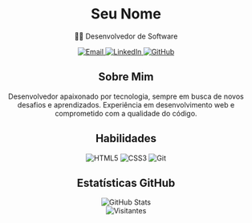 <!-- Perfil GitHub Simples -->
<div align="center">
  <h1>Seu Nome</h1>
  <p>👨‍💻 Desenvolvedor de Software</p>
  
  <!-- Links de Contato -->
  <div>
    <a href="mailto:seu.email@exemplo.com">
      <img src="https://img.shields.io/badge/Email-D14836?style=for-the-badge&logo=gmail&logoColor=white" alt="Email" />
    </a>
    <a href="https://linkedin.com/in/seu-usuario">
      <img src="https://img.shields.io/badge/LinkedIn-0077B5?style=for-the-badge&logo=linkedin&logoColor=white" alt="LinkedIn" />
    </a>
    <a href="https://github.com/seu-usuario">
      <img src="https://img.shields.io/badge/GitHub-100000?style=for-the-badge&logo=github&logoColor=white" alt="GitHub" />
    </a>
  </div>

  <!-- Sobre Mim -->
  <div>
    <h2>Sobre Mim</h2>
    <p>
      Desenvolvedor apaixonado por tecnologia, sempre em busca de novos desafios e aprendizados.
      Experiência em desenvolvimento web e comprometido com a qualidade do código.
    </p>
  </div>

  <!-- Habilidades -->
  <div>
    <h2>Habilidades</h2>
    <img src="https://img.shields.io/badge/HTML5-E34F26?style=for-the-badge&logo=html5&logoColor=white" alt="HTML5" />
    <img src="https://img.shields.io/badge/CSS3-1572B6?style=for-the-badge&logo=css3&logoColor=white" alt="CSS3" />
    <img src="https://img.shields.io/badge/Git-F05032?style=for-the-badge&logo=git&logoColor=white" alt="Git" />
  </div>

  <!-- Estatísticas -->
  <div>
    <h2>Estatísticas GitHub</h2>
    <img src="https://github-readme-stats.vercel.app/api?username=seu-usuario&show_icons=true&theme=dracula" alt="GitHub Stats" />
  </div>

  <!-- Contador de Visitas -->
  <img src="https://visitor-badge.laobi.icu/badge?page_id=seu-usuario.seu-usuario" alt="Visitantes" />
</div>
